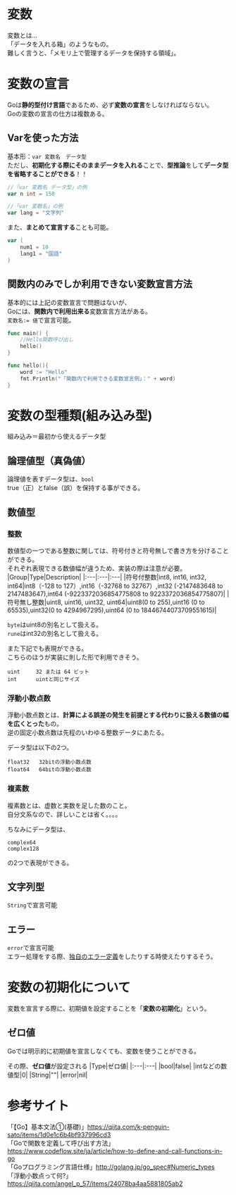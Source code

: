 # 変数
変数とは…  
「データを入れる箱」のようなもの。  
難しく言うと、「メモリ上で管理するデータを保持する領域」。  

# 変数の宣言  
Goは**静的型付け言語**であるため、必ず**変数の宣言**をしなければならない。  
Goの変数の宣言の仕方は複数ある。  

## Varを使った方法
基本形：```var 変数名　データ型```  
ただし、**初期化する際にそのままデータを入れる**ことで、**型推論**をして**データ型を省略することができる**！！  

```go
//「var 変数名 データ型」の例
var n int = 150

//「var 変数名」の例
var lang = "文字列"
```  
また、**まとめて宣言する**ことも可能。  
```go
var (
	num1 = 10
	lang1 = "国語"
)
```

## 関数内のみでしか利用できない変数宣言方法
基本的には上記の変数宣言で問題はないが、  
Goには、**関数内で利用出来る**変数宣言方法がある。  
```変数名:= 値```で宣言可能。  

```go
func main() {
	//Hello関数呼び出し
	hello()
}

func hello(){
	word := "Hello"
	fmt.Println("「関数内で利用できる変数宣言例」：" + word)
}
```

# 変数の型種類(組み込み型)
組み込み＝最初から使えるデータ型　
　
## 論理値型（真偽値）  
論理値を表すデータ型は、```bool```  
true（正）とfalse（誤）を保持する事ができる。  
  
## 数値型
### 整数
数値型の一つである整数に関しては、符号付きと符号無しで書き方を分けることができる。  
それぞれ表現できる数値幅が違うため、実装の際は注意が必要。  
|Group|Type|Description|
|:---|:---|:---|
|符号付整数|int8, int16, int32, int64|int8（-128 to 127）,int16（-32768 to 32767）,int32 (-2147483648 to 2147483647),int64 (-9223372036854775808 to 9223372036854775807)|
|符号無し整数|uint8, uint16, uint32, uint64|uint8(0 to 255),uint16 (0 to 65535),uint32(0 to 4294967295),uint64  (0 to 18446744073709551615)|
  
```byte```はuint8の別名として扱える。  
```rune```はint32の別名として扱える。  
  
また下記でも表現ができる。  
こちらのほうが実装に則した形で利用できそう。  
```
uint     32 または 64 ビット
int      uintと同じサイズ
```
  
### 浮動小数点数  
浮動小数点数とは、**計算による誤差の発生を前提とする代わりに扱える数値の幅を広くとった**もの。  
逆の固定小数点数は先程のいわゆる整数データにあたる。  

データ型は以下の2つ。  
```
float32   32bitの浮動小数点数
float64   64bitの浮動小数点数
```  
   
### 複素数  
複素数とは、虚数と実数を足した数のこと。  
自分文系なので、詳しいことは省く。。。。  
  
ちなみにデータ型は、
```
complex64
complex128
```
の2つで表現ができる。  
  
## 文字列型  
```String```で宣言可能  
  
## エラー
```error```で宣言可能  
エラー処理をする際、[独自のエラー定義](https://qiita.com/minoritea/items/94feb33b61c5fdcc6105#3-%E7%8B%AC%E8%87%AA%E3%82%A8%E3%83%A9%E3%83%BC%E3%81%AE%E5%AE%9A%E7%BE%A9 "Goでのエラー判別")をしたりする時使えたりするそう。  
  
# 変数の初期化について
変数を宣言する際に、初期値を設定することを「**変数の初期化**」という。  

## ゼロ値
Goでは明示的に初期値を宣言しなくても、変数を使うことができる。  
  
その際、**ゼロ値**が設定される
|Type|ゼロ値|
|:---|:---|
|bool|false|
|intなどの数値型|0|
|String|""|
|error|nil|
  



# 参考サイト  
「【Go】基本文法①(基礎)」<https://qiita.com/k-penguin-sato/items/1d0e1c6b4bf937996cd3>    
「Goで関数を定義して呼び出す方法」<https://www.codeflow.site/ja/article/how-to-define-and-call-functions-in-go>  
「Goプログラミング言語仕様」<http://golang.jp/go_spec#Numeric_types>  
「浮動小数点って何?」<https://qiita.com/angel_p_57/items/24078ba4aa5881805ab2>